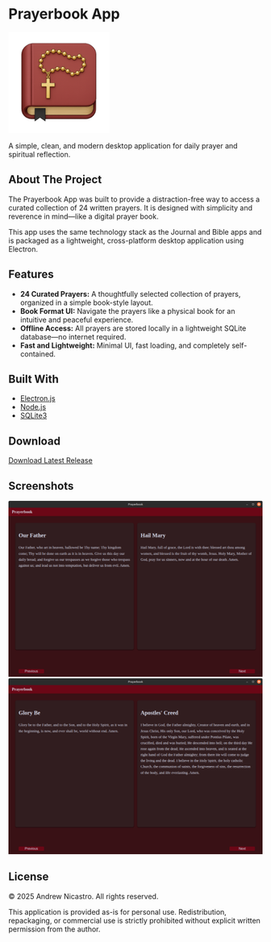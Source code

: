 # Prayerbook App

<img src="./screenshots/256x256.png" alt="Prayerbook" width="200" height="200">

A simple, clean, and modern desktop application for daily prayer and spiritual reflection.

## About The Project

The Prayerbook App was built to provide a distraction-free way to access a curated collection of 24 written prayers. It is designed with simplicity and reverence in mind—like a digital prayer book.

This app uses the same technology stack as the Journal and Bible apps and is packaged as a lightweight, cross-platform desktop application using Electron.

## Features

* **24 Curated Prayers:** A thoughtfully selected collection of prayers, organized in a simple book-style layout.
* **Book Format UI:** Navigate the prayers like a physical book for an intuitive and peaceful experience.
* **Offline Access:** All prayers are stored locally in a lightweight SQLite database—no internet required.
* **Fast and Lightweight:** Minimal UI, fast loading, and completely self-contained.

## Built With

* [Electron.js](https://www.electronjs.org/)
* [Node.js](https://nodejs.org/)
* [SQLite3](https://www.sqlite.org/index.html)

## Download

[Download Latest Release](https://github.com/Bighairymtnman/Prayerbook/releases/latest)

## Screenshots

<img src="./screenshots/1.png" alt="Screenshot 1" width="600">

<img src="./screenshots/2.png" alt="Screenshot 2" width="600">


## License

© 2025 Andrew Nicastro. All rights reserved.

This application is provided as-is for personal use. Redistribution, repackaging, or commercial use is strictly prohibited without explicit written permission from the author.

